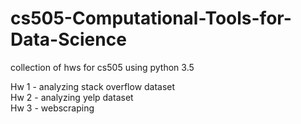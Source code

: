 # cs505-Computational-Tools-for-Data-Science
collection of hws for cs505 using python 3.5

Hw 1 - analyzing stack overflow dataset 
<br>
Hw 2 - analyzing yelp dataset
<br>
Hw 3 - webscraping
